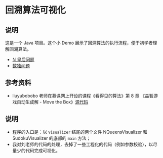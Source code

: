 # 回溯算法可视化

## 说明

这是一个 Java 项目。这个小 Demo 展示了回溯算法的执行流程，便于初学者理解回溯算法。

+ [N 皇后问题](https://leetcode-cn.com/problems/n-queens/)
+ [数独问题](https://leetcode-cn.com/problems/sudoku-solver/)

## 参考资料

+ liuyubobobo 老师在慕课网上开设的课程《看得见的算法》第 8 章 《益智游戏自动生成解 - Move the Box》[源代码](https://github.com/liuyubobobo/Play-with-Algorithm-Visualization/tree/master/08-Move-the-Box-Solver)

## 说明

+ 程序的入口是：以 `Visualizer` 结尾的两个文件 NQueensVisualizer 和 SudokuVisualizer 的底部的 `main` 方法；
+ 我对刘老师的代码的处理，去掉了一些工程化的代码（例如参数校验），以尽量少的代码完成可视化。

